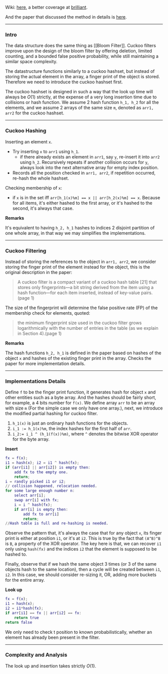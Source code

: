 Wiki: [here](https://en.wikipedia.org/wiki/Cuckoo_filter), a better coverage at [brilliant](https://brilliant.org/wiki/cuckoo-filter/). 

And the paper that discussed the method in details is [here](https://www.cs.cmu.edu/~dga/papers/cuckoo-conext2014.pdf).

---
### **Intro**

The data structure does the same thing as [[Bloom Filter]]. Cuckoo filters improve upon the design of the bloom filter by offering deletion, limited counting, and a bounded false positive probability, while still maintaining a similar space complexity.

The datastructure functions similarly to a cuckoo hashset, but instead of storing the actual element in the array, a finger print of the object is stored. Therefore we need to introduce the cuckoo hashset first. 

The cuckoo hashset is designed in such a way that the look up time will always be $O(1)$ strictly, at the expense of a very long insertion time due to collisions or hash function. We assume 2 hash function `h_1, h_2` for all the elements, and we assume 2 arrays of the same size `m`, denoted as `arr1, arr2` for the cuckoo hashset. 


---
### **Cuckoo Hashing**

Inserting an element `x`. 
* Try inserting `x` to `arr1` using `h_1`. 
	* if there already exists an element in `arr1`, say `y`, re-insert it into `arr2` using `h_2`. Recursively repeats if another collision occurs for `y`, always look into the next alternative array for empty index position. 
* Records all the position checked in `arr1, arr2`, if repetition occurred, re-hash the whole hashset. 


Checking membership of `x`: 
* if `x` is in the set iff `arr[h_1(x)%m] == x || arr[h_2(x)%m] == x`. Because for all items, it's either hashed to the first array, or it's hashed to the second, it's always that case. 

**Remarks**

It's equivalent to having `h_2, h_1`  hashes to indices 2 disjoint partition of one whole array, in that way we may simplifies the implementations. 

---
### **Cuckoo Filtering**

Instead of storing the references to the object in `arr1, arr2`, we consider storing the finger print of the element instead for the object, this is the original description in the paper: 

> A cuckoo filter is a compact variant of a cuckoo hash table \[21\] that stores only fingerprints—a bit string derived from the item using a hash function—for each item inserted, instead of key-value pairs.
> (page 1)

The size of the fingerprint will determine the false positive rate (FP) of the membership check for elements, quoted: 

> the minimum fingerprint size used in the cuckoo filter grows logarithmically with the number of entries in the table (as we explain in Section 4).(page 1)


**Remarks**

The hash functions `h_2, h_1`  is defined in the paper based on hashes of the object `x` and hashes of the existing finger print in the array. Checks the paper for more implementation details. 


---
### **Implementations Details**

Define `f` to be the finger print function, it generates hash for object `x` and other entities such as a byte array. And the hashes should be fairly short, for example, a 4 bits number for `f(x)`. We define array `arr` to be an array with size `m` (For the simple case we only have one array.), next, we introduce the modified partial hashing for cuckoo filter.
1. `h_1(x)` is just an ordinary hash functions for the objects. 
2. `i_1 := h_1(x)%m`, the index hashes for the first half of  `arr`. 
3. `i_2:= i_1 ^ (h_1(f(x))%m)`, where `^` denotes the bitwise XOR operator for the byte array. 

**Insert**

```matlab
fx = f(x);
i1 = hash(x); i2 = i1 ^ hash(fx);
if (arr[i1] || arr[i2]) is empty then: 
	add fx to the empty one. 
	return; 
i = randly picked i1 or i2; 
// collision happened, relocation needed. 
for some large enough number n: 
	select arr[i]; 
	swap arr[i] with fx; 
	i = i ^ hash(fx);
	if arr[i] is empty then: 
		add fx to arr[i]
		return;
//Hash table is full and re-hashing is needed. 

```

Observe the pattern that, it's always the case that for any object `x`, its finger print is either at position `i1`, or it's at `i2`. This is true by the fact that `(A^B)^B` is `B`, a property of the XOR operator. The key here is that, we can recover `i1` only using `hash(fx)` and the indices `i2` that the element is supposed to be hashed to. 

Finally, observe that if we hash the same object 3 times (or 3 of the same objects hash to the same location), then a cycle will be created between `i1`, `i2`. In this case, we should consider re-sizing it, OR, adding more buckets for the entire array. 

**Look up**

```matlab
fx = f(x);
i1 = hash(x);
i2 = i1*hash(fx);
if arr[i1] == fx || arr[i2] == fx:
	return true
return false
```

We only need to check t position to known probabilistically, whether an element has already been present in the filter. 


---
### **Complexity and Analysis**

The look up and insertion takes strictly $O(1)$. 
